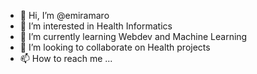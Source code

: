 - 👋 Hi, I’m @emiramaro
- 👀 I’m interested in Health Informatics
- 🌱 I’m currently learning Webdev and Machine Learning
- 💞️ I’m looking to collaborate on Health projects
- 📫 How to reach me ...

<!---
emiramaro/emiramaro is a ✨ special ✨ repository because its `README.md` (this file) appears on your GitHub profile.
You can click the Preview link to take a look at your changes.
--->
